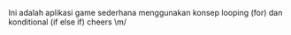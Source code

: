 Ini adalah aplikasi game sederhana menggunakan konsep looping (for) dan konditional (if else if)
cheers \m/
